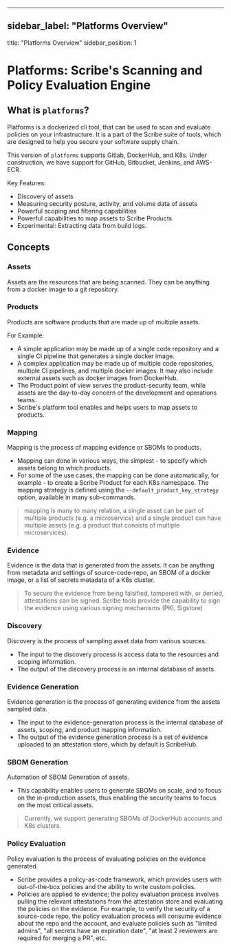 
---

## sidebar_label: "Platforms Overview"
title: "Platforms Overview"
sidebar_position: 1
# Platforms: Scribe's Scanning and Policy Evaluation Engine
## What is `platforms`?
Platforms is a dockerized cli tool, that can be used to scan and evaluate policies on your infrastructure. It is a part of the Scribe suite of tools, which are designed to help you secure your software supply chain.

This version of `platforms` supports Gitlab, DockerHub, and K8s. Under construction, we have support for GitHub, Bitbucket, Jenkins, and AWS-ECR.

Key Features:

- Discovery of assets
- Measuring security posture, activity,
and volume data of assets
- Powerful scoping and filtering capabilities
- Powerful capabilities to map assets to Scribe Products
- Experimental: Extracting data from build logs.
## Concepts
### Assets
Assets are the resources that are being scanned. They can be anything from a docker image to a git repository.

### Products
Products are software products that are made up of multiple assets. 

For Example:

- A simple application may be made up of a single code repository and a single CI pipeline that generates a single docker image.
- A complex application may be made up of multiple code repositories, multiple CI pipelines, and multiple docker images. It may also include external assets such as docker images from DockerHub.
- The Product point of view serves the product-security team, while assets are the day-to-day concern of the development and operations teams.
- Scribe's platform tool enables and helps users to map assets to products.
### Mapping
Mapping is the process of mapping evidence or SBOMs to products.

- Mapping can done in various ways, the simplest - to specify which assets belong to which products.
- For some of the use cases, the mapping can be done automatically, for example - to create a Scribe Product for each K8s namespace. The mapping strategy is defined using the `--default_product_key_strategy`  option, available in many sub-commands.
>  mapping is many to many relation, a single asset can be part of multiple products (e.g. a microservice) and a single product can have multiple assets (e.g. a product that consists of multiple microservices). 

### Evidence
Evidence is the data that is generated from the assets. It can be anything from metadata and settings of source-code-repo, an SBOM of a docker image, or a list of secrets metadata of a K8s cluster.

>  To secure the evidence from being falsified, tampered with, or denied, attestations can be signed. Scribe tools provide the capability to sign the evidence using various signing mechanisms (PKI, Sigstore) 

### Discovery
Discovery is the process of sampling asset data from various sources.

- The input to the discovery process is access data to the resources and scoping information.
- The output of the discovery process is an internal database of assets.
### Evidence Generation
Evidence generation is the process of generating evidence from the assets sampled data. 

- The input to the evidence-generation process is the internal database of assets, scoping, and product mapping information.
- The output of the evidence generation process is a set of evidence uploaded to an attestation store, which by default is ScribeHub.
### SBOM Generation
Automation of SBOM Generation of assets.

- This capability enables users to generate SBOMs on scale, and to focus on the in-production assets, thus enabling the security teams to focus on the most critical assets.
>  Currently, we support generating SBOMs of DockerHub accounts and K8s clusters. 

### Policy Evaluation
Policy evaluation is the process of evaluating policies on the evidence generated.

- Scribe provides a policy-as-code framework, which provides users with out-of-the-box policies and the ability to write custom policies.
- Policies are applied to evidence; the policy evaluation process involves pulling the relevant attestations from the attestation store and evaluating the policies on the evidence. For example, to verify the security of a source-code repo, the policy evaluation process will consume evidence about the repo and the account, and evaluate policies such as "limited admins", "all secrets have an expiration date", "at least 2 reviewers are required for merging a PR", etc.




<!--- Eraser file: https://app.eraser.io/workspace/Y0LldtdOxxQG78ZrH3mC --->